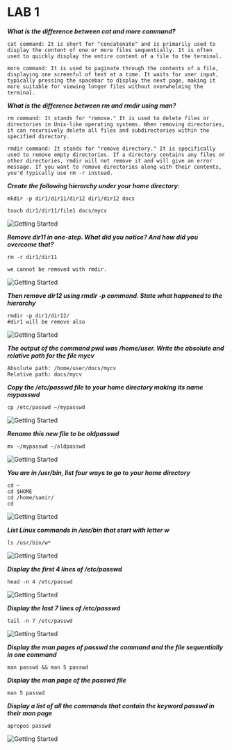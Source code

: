 # LAB 1

***What is the difference between cat and more command?***
```
cat command: It is short for "concatenate" and is primarily used to display the content of one or more files sequentially. It is often used to quickly display the entire content of a file to the terminal.

more command: It is used to paginate through the contents of a file, displaying one screenful of text at a time. It waits for user input, typically pressing the spacebar to display the next page, making it more suitable for viewing longer files without overwhelming the terminal.

```

***What is the difference between rm and rmdir using man?***
```
rm command: It stands for "remove." It is used to delete files or directories in Unix-like operating systems. When removing directories, it can recursively delete all files and subdirectories within the specified directory.

rmdir command: It stands for "remove directory." It is specifically used to remove empty directories. If a directory contains any files or other directories, rmdir will not remove it and will give an error message. If you want to remove directories along with their contents, you'd typically use rm -r instead.

```

***Create the following hierarchy under your home directory:***
```
mkdir -p dir1/dir11/dir12 dir1/dir12 docs

touch dir1/dir11/file1 docs/mycv

```
![Getting Started](./Pictures/1.png)

***Remove dir11 in one-step. What did you notice? And how did you overcome that?***
```
rm -r dir1/dir11

we cannot be removed with rmdir.
```
![Getting Started](./Pictures/2.png)

***Then remove dir12 using rmdir -p command. State what happened to the hierarchy***

```
rmdir -p dir1/dir12/
#dir1 will be remove also
```
![Getting Started](./Pictures/3.png)

***The output of the command pwd was /home/user. Write the absolute and relative path for the file mycv***

```
Absolute path: /home/user/docs/mycv
Relative path: docs/mycv
```

***Copy the /etc/passwd file to your home directory making its name mypasswd***
```
cp /etc/passwd ~/mypasswd
```
![Getting Started](./Pictures/4.png)

***Rename this new file to be oldpasswd***
```
mv ~/mypasswd ~/oldpasswd
```
![Getting Started](./Pictures/5.png)

***You are in /usr/bin, list four ways to go to your home directory***
```
cd ~
cd $HOME
cd /home/samir/
cd
```
![Getting Started](./Pictures/6.png)

***List Linux commands in /usr/bin that start with letter w***
```
ls /usr/bin/w*
```
![Getting Started](./Pictures/7.png)

***Display the first 4 lines of /etc/passwd***
```
head -n 4 /etc/passwd
```
![Getting Started](./Pictures/8.png)

***Display the last 7 lines of /etc/passwd***
```
tail -n 7 /etc/passwd
```
![Getting Started](./Pictures/9.png)

***Display the man pages of passwd the command and the file sequentially in one command***
```
man passwd && man 5 passwd
```
***Display the man page of the passwd file***
```
man 5 passwd
```
***Display a list of all the commands that contain the keyword passwd in their man page***
```
apropos passwd
```
![Getting Started](./Pictures/10.png)